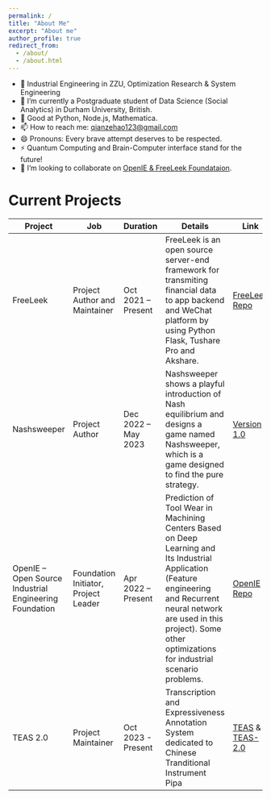 ```yaml
---
permalink: /
title: "About Me"
excerpt: "About me"
author_profile: true
redirect_from: 
  - /about/
  - /about.html
---
```

- 🔭 Industrial Engineering in ZZU, Optimization Research & System Engineering
- 💬 I’m currently a Postgraduate student of Data Science (Social Analytics) in Durham University, British.
- 🌱 Good at Python, Node.js, Mathematica.
- 📫 How to reach me: qianzehao123@gmail.com
- 😄 Pronouns: Every brave attempt deserves to be respected.
- ⚡ Quantum Computing and Brain-Computer interface stand for the future!
- 👯 I’m looking to collaborate on [OpenIE & FreeLeek Foundataion](http://www.openie.xyz:803/).

# Current Projects

| Project | Job | Duration | Details | Link |
| ------- | --- | -------- | ------- | ---- |
| FreeLeek | Project Author and Maintainer | Oct 2021 – Present | FreeLeek is an open source server-end framework for transmiting financial data to app backend and WeChat platform by using Python Flask, Tushare Pro and Akshare. | [FreeLeek Repo](https://gitee.com/qian_zehao/free-leek) |
| Nashsweeper | Project Author | Dec 2022 – May 2023 | Nashsweeper shows a playful introduction of Nash equilibrium and designs a game named Nashsweeper, which is a game designed to find the pure strategy.  | [Version 1.0](http://204.15.75.42:8080/)
| OpenIE – Open Source Industrial Engineering Foundation | Foundation Initiator, Project Leader | Apr 2022 – Present | Prediction of Tool Wear in Machining Centers Based on Deep Learning and Its Industrial Application (Feature engineering and Recurrent neural network are used in this project). Some other optimizations for industrial scenario problems. | [OpenIE Repo](https://github.com/QianZeHao123/OpenIE-WaveAnalysis) |
| TEAS 2.0 | Project Maintainer | Oct 2023 - Present |  Transcription and Expressiveness Annotation System dedicated to Chinese Tranditional Instrument Pipa | [TEAS](https://github.com/QianZeHao123/TEAS) & [TEAS-2.0](https://github.com/QianZeHao123/TEAS-2.0) |
